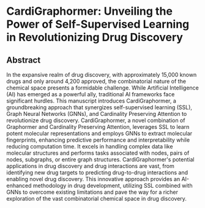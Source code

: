 # CardiGraphormer: Unveiling the Power of Self-Supervised Learning in   Revolutionizing Drug Discovery

## Abstract

In the expansive realm of drug discovery, with approximately 15,000 known drugs and only around 4,200 approved, the combinatorial nature of the chemical space presents a formidable challenge. While Artificial Intelligence (AI) has emerged as a powerful ally, traditional AI frameworks face significant hurdles. This manuscript introduces CardiGraphormer, a groundbreaking approach that synergizes self-supervised learning (SSL), Graph Neural Networks (GNNs), and Cardinality Preserving Attention to revolutionize drug discovery. CardiGraphormer, a novel combination of Graphormer and Cardinality Preserving Attention, leverages SSL to learn potent molecular representations and employs GNNs to extract molecular fingerprints, enhancing predictive performance and interpretability while reducing computation time. It excels in handling complex data like molecular structures and performs tasks associated with nodes, pairs of nodes, subgraphs, or entire graph structures. CardiGraphormer's potential applications in drug discovery and drug interactions are vast, from identifying new drug targets to predicting drug-to-drug interactions and enabling novel drug discovery. This innovative approach provides an AI-enhanced methodology in drug development, utilizing SSL combined with GNNs to overcome existing limitations and pave the way for a richer exploration of the vast combinatorial chemical space in drug discovery.